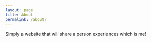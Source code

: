 ```yaml
---
layout: page
title: About
permalink: /about/
---
```


Simply a website that will share a person experiences which is me!

